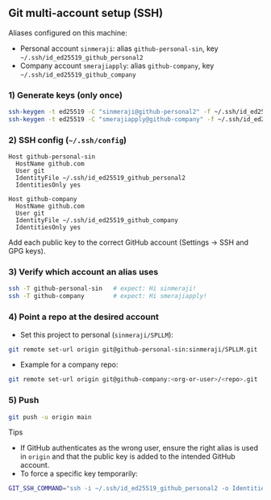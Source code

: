 <!--
Short guide for using two GitHub accounts (company and personal) on one machine.
Covers SSH keys, SSH config aliases, setting remotes per-repo, and verification.
Use this to switch this project between `sinmeraji` and `smerajiapply` accounts.
-->

## Git multi-account setup (SSH)

Aliases configured on this machine:
- Personal account `sinmeraji`: alias `github-personal-sin`, key `~/.ssh/id_ed25519_github_personal2`
- Company account `smerajiapply`: alias `github-company`, key `~/.ssh/id_ed25519_github_company`

### 1) Generate keys (only once)
```bash
ssh-keygen -t ed25519 -C "sinmeraji@github-personal2" -f ~/.ssh/id_ed25519_github_personal2 -N ""
ssh-keygen -t ed25519 -C "smerajiapply@github-company" -f ~/.ssh/id_ed25519_github_company -N ""
```

### 2) SSH config (`~/.ssh/config`)
```sshconfig
Host github-personal-sin
  HostName github.com
  User git
  IdentityFile ~/.ssh/id_ed25519_github_personal2
  IdentitiesOnly yes

Host github-company
  HostName github.com
  User git
  IdentityFile ~/.ssh/id_ed25519_github_company
  IdentitiesOnly yes
```

Add each public key to the correct GitHub account (Settings → SSH and GPG keys).

### 3) Verify which account an alias uses
```bash
ssh -T github-personal-sin   # expect: Hi sinmeraji!
ssh -T github-company        # expect: Hi smerajiapply!
```

### 4) Point a repo at the desired account
- Set this project to personal (`sinmeraji/SPLLM`):
```bash
git remote set-url origin git@github-personal-sin:sinmeraji/SPLLM.git
```
- Example for a company repo:
```bash
git remote set-url origin git@github-company:<org-or-user>/<repo>.git
```

### 5) Push
```bash
git push -u origin main
```

Tips
- If GitHub authenticates as the wrong user, ensure the right alias is used in `origin` and that the public key is added to the intended GitHub account.
- To force a specific key temporarily:
```bash
GIT_SSH_COMMAND="ssh -i ~/.ssh/id_ed25519_github_personal2 -o IdentitiesOnly=yes" git push
```


